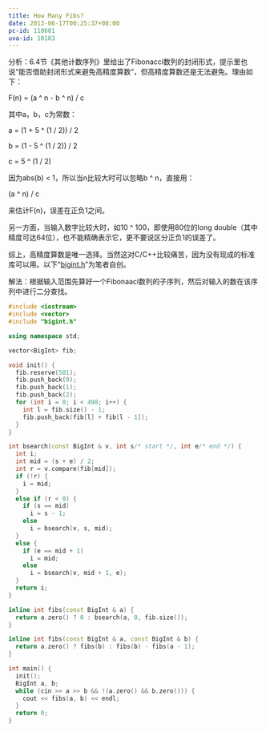 ```yaml
---
title: How Many Fibs?
date: 2013-06-17T00:25:37+08:00
pc-id: 110601
uva-id: 10183
---
```

分析：6.4节《其他计数序列》里给出了Fibonacci数列的封闭形式，提示里也说“能否借助封闭形式来避免高精度算数”，但高精度算数还是无法避免。理由如下：<!--more-->

F(n) = (a ^ n - b ^ n) / c

其中a，b，c为常数：

a = (1 + 5 ^ (1 / 2)) / 2

b = (1 - 5 ^ (1 / 2)) / 2

c = 5 ^ (1 / 2)

因为abs(b) < 1，所以当n比较大时可以忽略b ^ n，直接用：

(a ^ n) / c

来估计F(n)，误差在正负1之间。

另一方面，当输入数字比较大时，如10 ^ 100，即使用80位的long double（其中精度可达64位），也不能精确表示它，更不要说区分正负1的误差了。

综上，高精度算数是唯一选择。当然这对C/C++比较痛苦，因为没有现成的标准库可以用。以下“<a href="https://code.google.com/p/programming-challenges-robert/source/browse/bigint.h" target="_blank">bigint.h</a>”为笔者自创。

解法：根据输入范围先算好一个Fibonaaci数列的子序列，然后对输入的数在该序列中进行二分查找。

```cpp
#include <iostream>
#include <vector>
#include "bigint.h"

using namespace std;

vector<BigInt> fib;

void init() {
  fib.reserve(501);
  fib.push_back(0);
  fib.push_back(1);
  fib.push_back(2);
  for (int i = 0; i < 498; i++) {
    int l = fib.size() - 1;
    fib.push_back(fib[l] + fib[l - 1]);
  }
}

int bsearch(const BigInt & v, int s/* start */, int e/* end */) {
  int i;
  int mid = (s + e) / 2;
  int r = v.compare(fib[mid]);
  if (!r) {
    i = mid;
  }
  else if (r < 0) {
    if (s == mid)
      i = s - 1;
    else
      i = bsearch(v, s, mid);
  }
  else {
    if (e == mid + 1)
      i = mid;
    else
      i = bsearch(v, mid + 1, e);
  }
  return i;
}

inline int fibs(const BigInt & a) {
  return a.zero() ? 0 : bsearch(a, 0, fib.size());
}

inline int fibs(const BigInt & a, const BigInt & b) {
  return a.zero() ? fibs(b) : fibs(b) - fibs(a - 1);
}

int main() {
  init();
  BigInt a, b;
  while (cin >> a >> b && !(a.zero() && b.zero())) {
    cout << fibs(a, b) << endl;
  }
  return 0;
}
```


